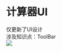 # 计算器UI  
仅更新了UI设计  
涉及知识点：ToolBar  
![](https://github.com/HBU/AndroidTest/blob/master/CalculatorUI/show.png)

